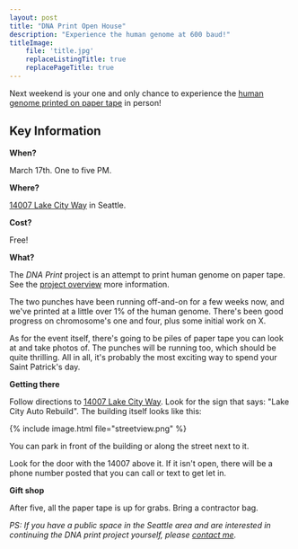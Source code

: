 ```yaml
---
layout: post
title: "DNA Print Open House"
description: "Experience the human genome at 600 baud!"
titleImage:
    file: 'title.jpg'
    replaceListingTitle: true
    replacePageTitle: true
---
```


Next weekend is your one and only chance to experience the [human genome printed on paper tape][src] in person! 

## Key Information

**When?**

March 17th. One to five PM.

**Where?**

[14007 Lake City Way](https://goo.gl/maps/SEutWJkggcp) in Seattle.

**Cost?**

Free!

**What?**

The *DNA Print* project is an attempt to print human genome on paper tape. See the [project overview][src] more information.

The two punches have been running off-and-on for a few weeks now, and we've printed at a little over 1% of the human genome. There's been good progress on chromosome's one and four, plus some initial work on X.

As for the event itself, there's going to be piles of paper tape you can look at and take photos of. The punches will be running too, which should be quite thrilling. All in all, it's probably the most exciting way to spend your Saint Patrick's day.

**Getting there**

Follow directions to [14007 Lake City Way](https://goo.gl/maps/SEutWJkggcp). Look for the sign that says: "Lake City Auto Rebuild". The building itself looks like this:

{% include image.html file="streetview.png" %}

You can park in front of the building or along the street next to it.

Look for the door with the 14007 above it. If it isn't open, there will be a phone number posted that you can call or text to get let in.

**Gift shop**

After five, all the paper tape is up for grabs. Bring a contractor bag.

<!-- There were originally going to be two open houses but I got sick for the first one (which may or may not have had something to do with the aforementioned unheated warehouse filled with paper dust). Besides I had to finish the letterpress poster for the event. -->

*PS: If you have a public space in the Seattle area and are interested in continuing the DNA print project yourself, please [contact me](/about).*


[src]: /dna-print